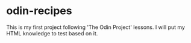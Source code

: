 # odin-recipes
This is my first project following 'The Odin Project' lessons. 
I will put my HTML knowledge to test based on it.
